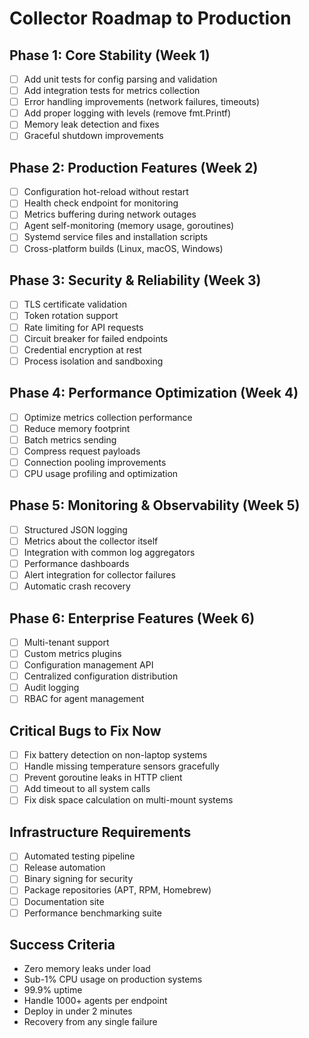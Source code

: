 # Collector Roadmap to Production

## Phase 1: Core Stability (Week 1)

- [ ] Add unit tests for config parsing and validation
- [ ] Add integration tests for metrics collection
- [ ] Error handling improvements (network failures, timeouts)
- [ ] Add proper logging with levels (remove fmt.Printf)
- [ ] Memory leak detection and fixes
- [ ] Graceful shutdown improvements

## Phase 2: Production Features (Week 2)

- [ ] Configuration hot-reload without restart
- [ ] Health check endpoint for monitoring
- [ ] Metrics buffering during network outages
- [ ] Agent self-monitoring (memory usage, goroutines)
- [ ] Systemd service files and installation scripts
- [ ] Cross-platform builds (Linux, macOS, Windows)

## Phase 3: Security & Reliability (Week 3)

- [ ] TLS certificate validation
- [ ] Token rotation support
- [ ] Rate limiting for API requests
- [ ] Circuit breaker for failed endpoints
- [ ] Credential encryption at rest
- [ ] Process isolation and sandboxing

## Phase 4: Performance Optimization (Week 4)

- [ ] Optimize metrics collection performance
- [ ] Reduce memory footprint
- [ ] Batch metrics sending
- [ ] Compress request payloads
- [ ] Connection pooling improvements
- [ ] CPU usage profiling and optimization

## Phase 5: Monitoring & Observability (Week 5)

- [ ] Structured JSON logging
- [ ] Metrics about the collector itself
- [ ] Integration with common log aggregators
- [ ] Performance dashboards
- [ ] Alert integration for collector failures
- [ ] Automatic crash recovery

## Phase 6: Enterprise Features (Week 6)

- [ ] Multi-tenant support
- [ ] Custom metrics plugins
- [ ] Configuration management API
- [ ] Centralized configuration distribution
- [ ] Audit logging
- [ ] RBAC for agent management

## Critical Bugs to Fix Now

- [ ] Fix battery detection on non-laptop systems
- [ ] Handle missing temperature sensors gracefully
- [ ] Prevent goroutine leaks in HTTP client
- [ ] Add timeout to all system calls
- [ ] Fix disk space calculation on multi-mount systems

## Infrastructure Requirements

- [ ] Automated testing pipeline
- [ ] Release automation
- [ ] Binary signing for security
- [ ] Package repositories (APT, RPM, Homebrew)
- [ ] Documentation site
- [ ] Performance benchmarking suite

## Success Criteria

- Zero memory leaks under load
- Sub-1% CPU usage on production systems
- 99.9% uptime
- Handle 1000+ agents per endpoint
- Deploy in under 2 minutes
- Recovery from any single failure
